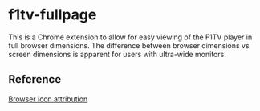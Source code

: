 # f1tv-fullpage

This is a Chrome extension to allow for easy viewing of the F1TV player in full browser dimensions. The difference between browser dimensions vs screen dimensions is apparent for users with ultra-wide monitors.

## Reference

[Browser icon attribution](https://www.flaticon.com/free-icon/helmet_705699?term=race+helmet&related_id=705699)
